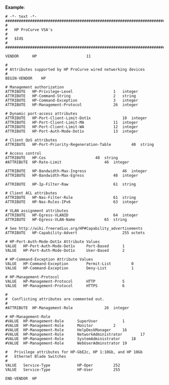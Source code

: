 **Example**:

	# -*- text -*-
	##############################################################################
	#
	#	HP ProCurve VSA's
	#
	#	$Id$
	#
	##############################################################################

	VENDOR		HP						11

	#
	# Attributes supported by HP ProCurve wired networking devices
	#
	BEGIN-VENDOR	HP

	# Management authorization
	ATTRIBUTE	HP-Privilege-Level					1	integer
	ATTRIBUTE	HP-Command-String					2	string
	ATTRIBUTE	HP-Command-Exception				3	integer
	ATTRIBUTE	HP-Management-Protocol				26	integer

	# Dynamic port-access attributes
	ATTRIBUTE	HP-Port-Client-Limit-Dot1x				10	integer
	ATTRIBUTE	HP-Port-Client-Limit-MA				11	integer
	ATTRIBUTE	HP-Port-Client-Limit-WA				12	integer
	ATTRIBUTE	HP-Port-Auth-Mode-Dot1x				13	integer

	# Client QoS attributes
	ATTRIBUTE	HP-Port-Priority-Regeneration-Table			40	string

	# Access control
	ATTRIBUTE	HP-Cos						40	string
	#ATTRIBUTE	HP-Rate-Limit					46	integer

	ATTRIBUTE	HP-Bandwidth-Max-Ingress				46	integer
	ATTRIBUTE	HP-Bandwidth-Max-Egress				48	integer

	ATTRIBUTE	HP-Ip-Filter-Raw					61	string

	# Client ACL attributes
	ATTRIBUTE	HP-Nas-Filter-Rule					61	string
	ATTRIBUTE	HP-Nas-Rules-IPv6					63	integer

	# VLAN assignment attributes
	ATTRIBUTE	HP-Egress-VLANID					64	integer
	ATTRIBUTE	HP-Egress-VLAN-Name				65	string

	# See http://wiki.freeradius.org/HP#Capability_advertisements
	ATTRIBUTE	HP-Capability-Advert					255	octets

	# HP-Port-Auth-Mode-Dot1x Attribute Values
	VALUE	HP-Port-Auth-Mode-Dot1x		Port-Based		1
	VALUE	HP-Port-Auth-Mode-Dot1x		User-Based		2

	# HP-Command-Exception Attribute Values
	VALUE	HP-Command-Exception		Permit-List			0
	VALUE	HP-Command-Exception		Deny-List			1

	# HP-Management-Protocol
	VALUE	HP-Management-Protocol		HTTP			5
	VALUE	HP-Management-Protocol		HTTPS			6

	#
	#  Conflicting attributes are commented out.
	#
	#ATTRIBUTE	HP-Management-Role				26	integer

	# HP-Management-Role
	#VALUE	HP-Management-Role		SuperUser			1
	#VALUE	HP-Management-Role		Monitor			2
	#VALUE	HP-Management-Role		HelpDeskManager		16
	#VALUE	HP-Management-Role		NetworkAdministrator		17
	#VALUE	HP-Management-Role		SystemAdministrator		18
	#VALUE	HP-Management-Role		WebUserAdminstrator	19

	#	Privilege attributes for HP-GbE2c, HP 1:10Gb, and HP 10Gb
	#	Ethernet Blade Switches
	#
	VALUE	Service-Type			HP-Oper			252
	VALUE	Service-Type			HP-User			255

	END-VENDOR	HP

